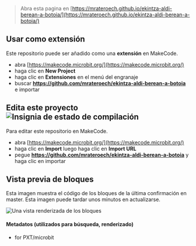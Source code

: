 
> Abra esta pagina en [https://mrateroech.github.io/ekintza-aldi-berean-a-botoia/](https://mrateroech.github.io/ekintza-aldi-berean-a-botoia/)

## Usar como extensión

Este repositorio puede ser añadido como una **extensión** en MakeCode.

* abra [https://makecode.microbit.org/](https://makecode.microbit.org/)
* haga clic en **New Project**
* haga clic en **Extensiones** en el menú del engranaje
* buscar **https://github.com/mrateroech/ekintza-aldi-berean-a-botoia** e importar

## Edita este proyecto ![Insignia de estado de compilación](https://github.com/mrateroech/ekintza-aldi-berean-a-botoia/workflows/MakeCode/badge.svg)

Para editar este repositorio en MakeCode.

* abra [https://makecode.microbit.org/](https://makecode.microbit.org/)
* haga clic en **Import** luego haga clic en **Import URL**
* pegue **https://github.com/mrateroech/ekintza-aldi-berean-a-botoia** y haga clic en importar

## Vista previa de bloques

Esta imagen muestra el código de los bloques de la última confirmación en master.
Esta imagen puede tardar unos minutos en actualizarse.

![Una vista renderizada de los bloques](https://github.com/mrateroech/ekintza-aldi-berean-a-botoia/raw/master/.github/makecode/blocks.png)

#### Metadatos (utilizados para búsqueda, renderizado)

* for PXT/microbit
<script src="https://makecode.com/gh-pages-embed.js"></script><script>makeCodeRender("{{ site.makecode.home_url }}", "{{ site.github.owner_name }}/{{ site.github.repository_name }}");</script>
